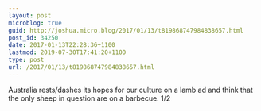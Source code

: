 ```yaml
---
layout: post
microblog: true
guid: http://joshua.micro.blog/2017/01/13/t819868747984838657.html
post_id: 34250
date: 2017-01-13T22:28:36+1100
lastmod: 2019-07-30T17:41:20+1100
type: post
url: /2017/01/13/t819868747984838657.html
---
```

Australia rests/dashes its hopes for our culture on a lamb ad and think that the only sheep in question are on a barbecue. 1/2

